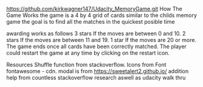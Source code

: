 https://github.com/kirkwagner147/Udacity_MemoryGame.git
How The Game Works
the game is a 4 by 4 grid of cards similar to the childs memory game
the goal is to find all the matches in the quickest posible time

awarding works as follows 
3 stars  If the moves are between 0 and 10.
2 stars If the moves are between 11 and 19.
1 star If the moves are 20 or more.
The game ends once all cards have been correctly matched. The player could restart the game at any time by clicking on the restart icon.

Resources
Shuffle function from stackoverflow.
Icons from Font fontawesome - cdn.
modal is from https://sweetalert2.github.io/
addition help from countless stackoverflow research
aswell as udacity walk thru
